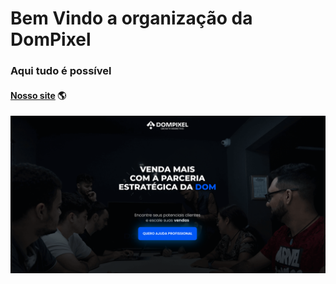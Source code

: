 # Bem Vindo a organização da DomPixel
### Aqui tudo é possível 

#### [Nosso site](https://dompixel.com.br) 🌎

<img src="./image.png" width="1000" />
